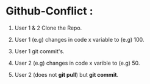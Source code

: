 # Github-Conflict : 

1. User 1 & 2 Clone the Repo.

2. User 1 (e.g) changes in code x variable to (e.g) 100.

3. User 1 git commit's.

4. User 2 (e.g) changes in code x varible to (e.g) 50.

5. User 2 (does not **git pull**) but **git commit**.
